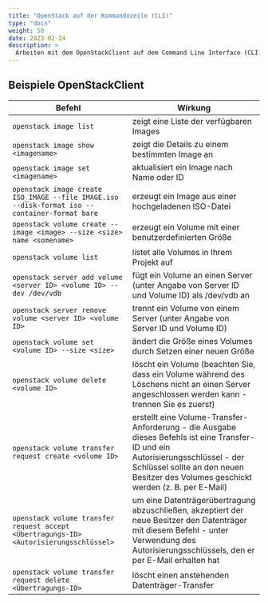 ```yaml
---
title: "OpenStack auf der Kommandozeile (CLI)"
type: "docs"
weight: 50
date: 2023-02-24
description: >
  Arbeiten mit dem OpenStackClient auf dem Command Line Interface (CLI)
---
```

## Beispiele OpenStackClient

| Befehl | Wirkung |
| ------- | ------ |
| ``openstack image list`` | zeigt eine Liste der verfügbaren Images |
| ``openstack image show <imagename>`` | zeigt die Details zu einem bestimmten Image an |
| ``openstack image set <imagename>`` | aktualisiert ein Image nach Name oder ID |
| ``openstack image create ISO_IMAGE --file IMAGE.iso --disk-format iso --container-format bare`` | erzeugt ein Image aus einer hochgeladenen ISO-Datei |
| ``openstack volume create --image <image> --size <size> name <somename>`` | erzeugt ein Volume mit einer benutzerdefinierten Größe | 
| ``openstack volume list`` | listet alle Volumes in Ihrem Projekt auf | 
| ``openstack server add volume <server ID> <volume ID> --dev /dev/vdb`` | fügt ein Volume an einen Server (unter Angabe von Server ID und Volume ID) als /dev/vdb an | 
| ``openstack server remove volume <server ID> <volume ID>`` | trennt ein Volume von einem Server (unter Angabe von Server ID und Volume ID) |
| ``openstack volume set <volume ID> --size <size>`` | ändert die Größe eines Volumes durch Setzen einer neuen Größe | 
| ``openstack volume delete <volume ID>`` | löscht ein Volume (beachten Sie, dass ein Volume während des Löschens nicht an einen Server angeschlossen werden kann - trennen Sie es zuerst) |
| ``openstack volume transfer request create <volume ID>`` | erstellt eine Volume-Transfer-Anforderung - die Ausgabe dieses Befehls ist eine Transfer-ID und ein Autorisierungsschlüssel - der Schlüssel sollte an den neuen Besitzer des Volumes geschickt werden (z. B. per E-Mail) | 
| ``openstack volume transfer request accept <Übertragungs-ID> <Autorisierungsschlüssel>`` | um eine Datenträgerübertragung abzuschließen, akzeptiert der neue Besitzer den Datenträger mit diesem Befehl - unter Verwendung des Autorisierungsschlüssels, den er per E-Mail erhalten hat |
| ``openstack volume transfer request delete <Übertragungs-ID>`` | löscht einen anstehenden Datenträger-Transfer |
